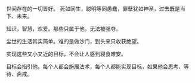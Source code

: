 世间存在的一切皆好。
死如同生，聪明等同愚蠢，罪孽犹如神圣，过去既是当下、未来。


知识，智慧，欢爱。那些只属于他，无法被强夺。

尘世的生活其实简单。难的是做沙门，到头来只收获绝望。

实现这些又小又近的目标，不会让人感到寝食难安。

目标会指引他。每个人都会施展法术，每个人都能实现目标，如果他会思考、等待、斋戒。